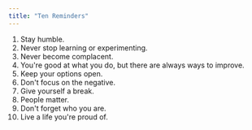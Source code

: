 ```yaml
---
title: "Ten Reminders"
---
```

1. Stay humble.
2. Never stop learning or experimenting.
3. Never become complacent.
4. You're good at what you do, but there are always ways to improve.
5. Keep your options open.
6. Don't focus on the negative.
7. Give yourself a break.
8. People matter.
9. Don't forget who you are.
10. Live a life you're proud of.